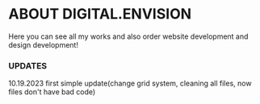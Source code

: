 <h1>ABOUT DIGITAL.ENVISION</h1>
<p>Here you can see all my works and also order website development and design development!</p>
<h3>UPDATES</h3>
<p>10.19.2023 first simple update(change grid system, cleaning all files, now files don't have bad code)</p>

